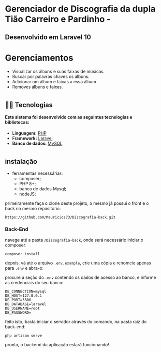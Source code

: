 # Gerenciador de Discografia da dupla Tião Carreiro e Pardinho -

## Desenvolvido em Laravel 10

# Gerenciamentos

* Visualizar os álbuns e suas faixas de músicas.
* Buscar por palavras chaves os álbuns.
* Adicionar um álbum e faixas a essa álbum.
* Removes álbuns e faixas.

#

## 👨‍💻 Tecnologias

#### Este sistema foi desenvolvido com as seguintes tecnologias e bibliotecas:

- **Linguagem:** [PHP](https://www.php.net/)
- **Framework:** [Laravel](https://laravel.com/)
- **Banco de dados:** [MySQL](https://www.mysql.com/)

#

## instalação

- ferramentas necessárias:
    - composer;
    - PHP 8+;
    - banco de dados Mysql;
    - nodeJS;

primeiramente faça o clone deste projeto, o mesmo já possui o front e o back no mesmo repósitório:
```
https://github.com/Mauricios73/Discografia-back.git
```
### <b>Back-End</b><br>
navege até a pasta ```/Discografia-back```, onde será necessário iniciar o composer:
```
composer install
```
depois, vá até o arquivo ```.env.example```, crie uma cópia e renomeie apenas para ```.env``` e abra-o:

procure a seção do ```.env``` contendo os dados de acesso ao banco, e informe as credenciais do seu banco:
```
DB_CONNECTION=mysql
DB_HOST=127.0.0.1
DB_PORT=3306
DB_DATABASE=laravel
DB_USERNAME=root
DB_PASSWORD=
```
feito isto, basta iniciar o servidor através do comando, na pasta raiz do back-end:
```
php artisan serve
```
pronto, o backend da aplicação estará funcionando!

